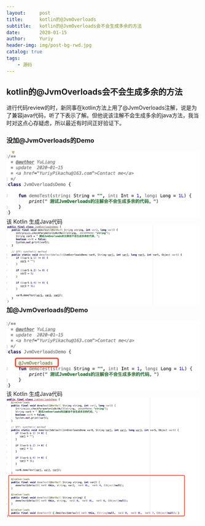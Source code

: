 ```yaml
---
layout:     post
title:      kotlin的@JvmOverloads
subtitle:   kotlin的@JvmOverloads会不会生成多余的方法
date:       2020-01-15
author:     Yuriy
header-img: img/post-bg-rwd.jpg
catalog: true
tags:
    - 源码
---
```


## kotlin的@JvmOverloads会不会生成多余的方法
进行代码review的时，新同事在kotlin方法上用了@JvmOverloads注解，说是为了兼容java代码，听了下表示了解。但他说该注解不会生成多余的java方法，我当时对这点心存疑虑，所以最近有时间正好验证下。

### 没加@JvmOverloads的Demo

<img src='https://github.com/YuriyPikachu/YuriyPikachu.github.io/raw/master/_posts/media/15790592349897/15790597042506.jpg' align='left' />

该 Kotlin 生成Java代码
<img src='https://github.com/YuriyPikachu/YuriyPikachu.github.io/raw/master/_posts/media/15790592349897/15790598944718.jpg' align='left' />

### 加@JvmOverloads的Demo
<img src='https://github.com/YuriyPikachu/YuriyPikachu.github.io/raw/master/_posts/media/15790592349897/15790599546708.jpg' align='left' />

该 Kotlin 生成Java代码
<img src='https://github.com/YuriyPikachu/YuriyPikachu.github.io/raw/master/_posts/media/15790592349897/15790600328783.jpg' align='left' />

